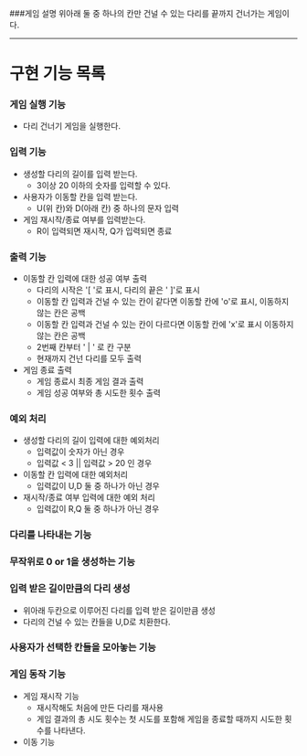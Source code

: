 ###게임 설명 
위아래 둘 중 하나의 칸만 건널 수 있는 다리를 끝까지 건너가는 게임이다.

---
# 구현 기능 목록

### 게임 실행 기능
- 다리 건너기 게임을 실행한다.

### 입력 기능
- 생성할 다리의 길이를 입력 받는다.
    - 3이상 20 이하의 숫자를 입력할 수 있다.
- 사용자가 이동할 칸을 입력 받는다.
    - U(위 칸)와 D(아래 칸) 중 하나의 문자 입력
- 게임 재시작/종료 여부를 입력받는다.
    - R이 입력되면 재시작, Q가 입력되면 종료
  
### 출력 기능
- 이동할 칸 입력에 대한 성공 여부 출력
    - 다리의 시작은 '[ '로 표시, 다리의 끝은 ' ]'로 표시
    - 이동할 칸 입력과 건널 수 있는 칸이 같다면 이동할 칸에 'o'로 표시, 이동하지 않는 칸은 공백
    - 이동할 칸 입력과 건널 수 있는 칸이 다르다면 이동할 칸에 'x'로 표시 이동하지 않는 칸은 공백
    - 2번째 칸부터 ' | ' 로 칸 구분
    - 현재까지 건넌 다리를 모두 출력
- 게임 종료 출력
    - 게임 종료시 최종 게임 결과 출력
    - 게임 성공 여부와 총 시도한 횟수 출력

### 예외 처리
- 생성할 다리의 길이 입력에 대한 예외처리
    - 입력값이 숫자가 아닌 경우
    - 입력값 < 3 || 입력값 > 20 인 경우
- 이동할 칸 입력에 대한 예외처리
    - 입력값이 U,D 둘 중 하나가 아닌 경우
- 재시작/종료 여부 입력에 대한 예외 처리
    - 입력값이 R,Q 둘 중 하나가 아닌 경우
  
### 다리를 나타내는 기능

### 무작위로 0 or 1을 생성하는 기능

### 입력 받은 길이만큼의 다리 생성
- 위아래 두칸으로 이루어진 다리를 입력 받은 길이만큼 생성
- 다리의 건널 수 있는 칸들을 U,D로 치환한다.

### 사용자가 선택한 칸들을 모아놓는 기능

### 게임 동작 기능
- 게임 재시작 기능
    - 재시작해도 처음에 만든 다리를 재사용
    - 게임 결과의 총 시도 횟수는 첫 시도를 포함해 게임을 종료할 때까지 시도한 횟수를 나타낸다.
- 이동 기능

